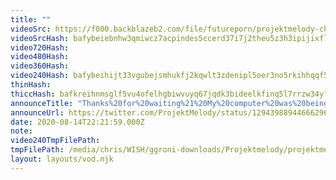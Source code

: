 ```yaml
---
title: ""
videoSrc: https://f000.backblazeb2.com/file/futureporn/projektmelody-chaturbate-2020-08-14.mp4
videoSrcHash: bafybeiebnhw3qmiwcz7acpindes5ccerd37i7j2theu5z3h3ipijixflc4
video720Hash: 
video480Hash: 
video360Hash: 
video240Hash: bafybeihijt33vgubejsmhukfj2kqwlt3zdenipl5oer3no5rkihhqqf5ge?filename=projektmelody-chaturbate-20200814T222159Z-240p.mp4
thinHash: 
thiccHash: bafkreihnmsglf5vu4ofelhgbiwvuyq67jqdk3bideelkfinq5l7rrzw34y?filename=20200814T222159Z-thicc.jpg
announceTitle: "Thanks%20for%20waiting%21%20My%20computer%20was%20being%20jankey%21%20All%20good%20%20now%21%20Well%20me%20%26%20Sammy%20are%20live%20on%20CB%20for%20my%20first%20ever%20hentai%20game%20collab%21%20%20%20thx%20%40Sunsetriders7%20for%20permission%20to%20play%20Something%20Unlimited%21%21%21%20%28Sammy%3A%20%40TheGoldenGoddes%29"
announceUrl: https://twitter.com/ProjektMelody/status/1294398894466629634
date: 2020-08-14T22:21:59.000Z
note: 
video240TmpFilePath: 
tmpFilePath: /media/chris/WISH/ggroni-downloads/Projektmelody/projektmelody_2020-08-14_22-24-20.mkv
layout: layouts/vod.njk
---
```

